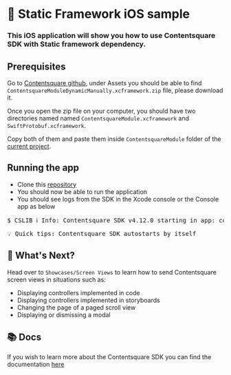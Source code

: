 # 🎉 Static Framework iOS sample 

### This iOS application will show you how to use Contentsquare SDK with Static framework dependency. <br />

## Prerequisites

Go to [Contentsquare github](https://github.com/ContentSquare/CS_iOS_SDK/releases), under Assets you should be able to find `ContentsquareModuleDynamicManually.xcframework.zip` file, please download it.

Once you open the zip file on your computer, you should have two directories named named `ContentsquareModule.xcframework` and `SwiftProtobuf.xcframework`.

Copy both of them and paste them inside `ContentsquareModule` folder of the [current project](https://github.com/ContentSquare/iOS-sample-app/tree/mobile-4115/Improve-sample-apps/Static%20Framework%20Sample/ContentsquareModule).

## Running the app
* Clone this [repository](https://github.com/ContentSquare/iOS-sample-app)
* You should now be able to run the application
* You should see logs from the SDK in the Xcode console or the Console app as below

<pre>$ CSLIB ℹ️ Info: Contentsquare SDK v4.12.0 starting in app: com.your.bundle.identifier</pre>

<pre>💡 Quick tips: Contentsquare SDK autostarts by itself </pre>

## 🚀 What's Next?

Head over to `Showcases/Screen Views` to learn how to send Contentsquare screen views in situations such as:
*  Displaying controllers implemented in code
*  Displaying controllers implemented in storyboards
*  Changing the page of a paged scroll view
*  Displaying or dismissing a modal

## 📚 Docs

If you wish to learn more about the Contentsquare SDK you can find the documentation [here](https://docs.contentsquare.com/ios/)